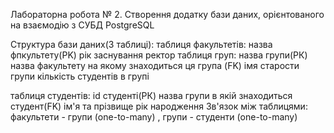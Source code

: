 Лабораторна робота № 2.
Створення додатку бази даних, орієнтованого на взаємодію з СУБД PostgreSQL


Структура бази даних(3 таблиці):
  таблиця факультетів: 
                        назва фпкультету(PK)
                        рік заснування 
                        ректор
  таблиця груп:
                        назва групи(РК)
                        назва факультету на якому знаходиться ця група (FK)
                        імя старости групи
                        кількість студентів в групі
                        
  таблиця студентів:
                        id студенті(РК)
                        назва групи в якій знаходиться студент(FK)
                        ім'я та прізвище 
                        рік народження
Зв'язок між таблицями: факультети - групи (one-to-many) , 
                       групи - студенти (one-to-many)

